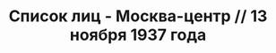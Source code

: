 ---
title: Список лиц - Москва-центр // 13 ноября 1937 года
description: РГАСПИ, ф.17, т.5, оп.171, дело 413, лист 1
images:
- /disk/pictures/v05/17-171-413-001.jpg
- /disk/pictures/v05/17-171-413-002.jpg
- /disk/pictures/v05/17-171-413-003.jpg
- /disk/pictures/v05/17-171-413-004.jpg
- /disk/pictures/v05/17-171-413-005.jpg
- /disk/pictures/v05/17-171-413-006.jpg
---